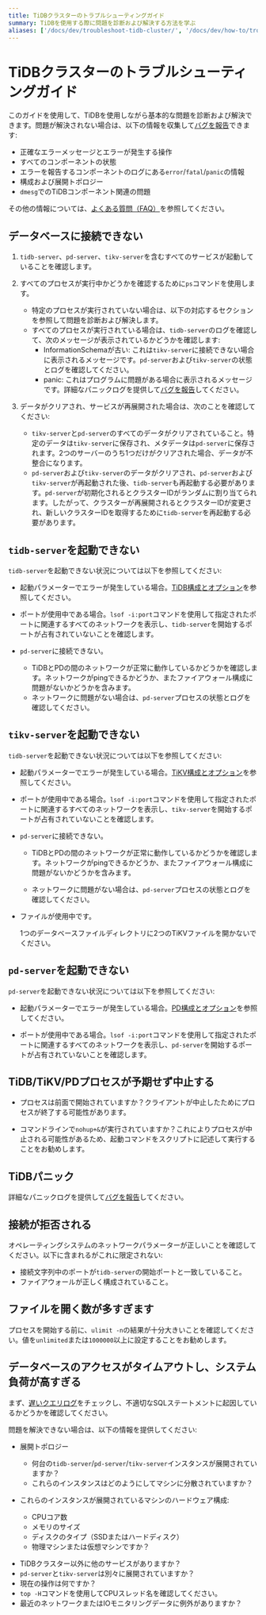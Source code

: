 ```yaml
---
title: TiDBクラスターのトラブルシューティングガイド
summary: TiDBを使用する際に問題を診断および解決する方法を学ぶ
aliases: ['/docs/dev/troubleshoot-tidb-cluster/', '/docs/dev/how-to/troubleshoot/cluster-setup/']
---
```


# TiDBクラスターのトラブルシューティングガイド

このガイドを使用して、TiDBを使用しながら基本的な問題を診断および解決できます。問題が解決されない場合は、以下の情報を収集して[バグを報告](/support.md)できます:

- 正確なエラーメッセージとエラーが発生する操作
- すべてのコンポーネントの状態
- エラーを報告するコンポーネントのログにある`error`/`fatal`/`panic`の情報
- 構成および展開トポロジー
- `dmesg`でのTiDBコンポーネント関連の問題

その他の情報については、[よくある質問（FAQ）](/faq/tidb-faq.md)を参照してください。

## データベースに接続できない

1. `tidb-server`、`pd-server`、`tikv-server`を含むすべてのサービスが起動していることを確認します。
2. すべてのプロセスが実行中かどうかを確認するために`ps`コマンドを使用します。

    - 特定のプロセスが実行されていない場合は、以下の対応するセクションを参照して問題を診断および解決します。

    + すべてのプロセスが実行されている場合は、`tidb-server`のログを確認して、次のメッセージが表示されているかどうかを確認します:
        - InformationSchemaが古い: これは`tikv-server`に接続できない場合に表示されるメッセージです。`pd-server`および`tikv-server`の状態とログを確認してください。
        - panic: これはプログラムに問題がある場合に表示されるメッセージです。詳細なパニックログを提供して[バグを報告](/support.md)してください。

3. データがクリアされ、サービスが再展開された場合は、次のことを確認してください:

    - `tikv-server`と`pd-server`のすべてのデータがクリアされていること。特定のデータは`tikv-server`に保存され、メタデータは`pd-server`に保存されます。2つのサーバーのうち1つだけがクリアされた場合、データが不整合になります。
    - `pd-server`および`tikv-server`のデータがクリアされ、`pd-server`および`tikv-server`が再起動された後、`tidb-server`も再起動する必要があります。`pd-server`が初期化されるとクラスターIDがランダムに割り当てられます。したがって、クラスターが再展開されるとクラスターIDが変更され、新しいクラスターIDを取得するために`tidb-server`を再起動する必要があります。

## `tidb-server`を起動できない

`tidb-server`を起動できない状況については以下を参照してください:

- 起動パラメーターでエラーが発生している場合。[TiDB構成とオプション](/command-line-flags-for-tidb-configuration.md)を参照してください。

- ポートが使用中である場合。`lsof -i:port`コマンドを使用して指定されたポートに関連するすべてのネットワークを表示し、`tidb-server`を開始するポートが占有されていないことを確認します。

+ `pd-server`に接続できない。

    - TiDBとPDの間のネットワークが正常に動作しているかどうかを確認します。ネットワークがpingできるかどうか、またファイアウォール構成に問題がないかどうかを含みます。
    - ネットワークに問題がない場合は、`pd-server`プロセスの状態とログを確認してください。

## `tikv-server`を起動できない

`tidb-server`を起動できない状況については以下を参照してください:

- 起動パラメーターでエラーが発生している場合。[TiKV構成とオプション](/command-line-flags-for-tikv-configuration.md)を参照してください。

- ポートが使用中である場合。`lsof -i:port`コマンドを使用して指定されたポートに関連するすべてのネットワークを表示し、`tikv-server`を開始するポートが占有されていないことを確認します。

+ `pd-server`に接続できない。

    - TiDBとPDの間のネットワークが正常に動作しているかどうかを確認します。ネットワークがpingできるかどうか、またファイアウォール構成に問題がないかどうかを含みます。

    - ネットワークに問題がない場合は、`pd-server`プロセスの状態とログを確認してください。

- ファイルが使用中です。

    1つのデータベースファイルディレクトリに2つのTiKVファイルを開かないでください。

## `pd-server`を起動できない

`pd-server`を起動できない状況については以下を参照してください:

- 起動パラメーターでエラーが発生している場合。[PD構成とオプション](/command-line-flags-for-pd-configuration.md)を参照してください。

- ポートが使用中である場合。`lsof -i:port`コマンドを使用して指定されたポートに関連するすべてのネットワークを表示し、`pd-server`を開始するポートが占有されていないことを確認します。

## TiDB/TiKV/PDプロセスが予期せず中止する

- プロセスは前面で開始されていますか？クライアントが中止したためにプロセスが終了する可能性があります。

- コマンドラインで`nohup+&`が実行されていますか？これによりプロセスが中止される可能性があるため、起動コマンドをスクリプトに記述して実行することをお勧めします。

## TiDBパニック

詳細なパニックログを提供して[バグを報告](/support.md)してください。

## 接続が拒否される

オペレーティングシステムのネットワークパラメーターが正しいことを確認してください。以下に含まれるがこれに限定されない:

- 接続文字列中のポートが`tidb-server`の開始ポートと一致していること。
- ファイアウォールが正しく構成されていること。

## ファイルを開く数が多すぎます

プロセスを開始する前に、`ulimit -n`の結果が十分大きいことを確認してください。値を`unlimited`または`1000000`以上に設定することをお勧めします。

## データベースのアクセスがタイムアウトし、システム負荷が高すぎる

まず、[遅いクエリログ](/identify-slow-queries.md)をチェックし、不適切なSQLステートメントに起因しているかどうかを確認してください。

問題を解決できない場合は、以下の情報を提供してください:

+ 展開トポロジー

    - 何台の`tidb-server`/`pd-server`/`tikv-server`インスタンスが展開されていますか？
    - これらのインスタンスはどのようにしてマシンに分散されていますか？

+ これらのインスタンスが展開されているマシンのハードウェア構成:

    - CPUコア数
    - メモリのサイズ
    - ディスクのタイプ（SSDまたはハードディスク）
    - 物理マシンまたは仮想マシンですか？

- TiDBクラスター以外に他のサービスがありますか？
- `pd-server`と`tikv-server`は別々に展開されていますか？
- 現在の操作は何ですか？
- `top -H`コマンドを使用してCPUスレッド名を確認してください。
- 最近のネットワークまたはIOモニタリングデータに例外がありますか？